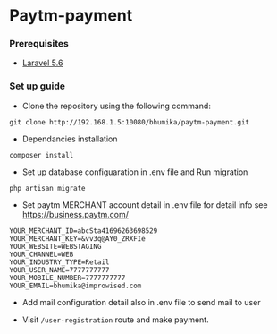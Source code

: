 Paytm-payment
=====================

### Prerequisites

* [Laravel 5.6](http://laravel.com/)


### Set up guide

* Clone the repository using the following command:

```
git clone http://192.168.1.5:10080/bhumika/paytm-payment.git
```

* Dependancies installation

```
composer install
```

* Set up database configuaration in .env file and Run migration

```
php artisan migrate
```

* Set paytm MERCHANT account detail in .env file for detail info see https://business.paytm.com/

```
YOUR_MERCHANT_ID=abcSta41696263698529
YOUR_MERCHANT_KEY=&vv3q@AY0_ZRXFIe
YOUR_WEBSITE=WEBSTAGING
YOUR_CHANNEL=WEB
YOUR_INDUSTRY_TYPE=Retail
YOUR_USER_NAME=7777777777
YOUR_MOBILE_NUMBER=7777777777
YOUR_EMAIL=bhumika@improwised.com
```

* Add mail configuration detail also in .env file to send mail to user

* Visit `/user-registration` route and make payment.
